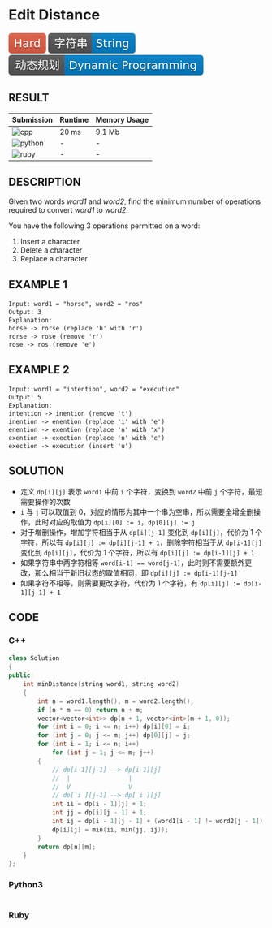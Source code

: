 # Edit Distance

![Hard](../../materials/-Hard-e05d44.svg) ![String](../../materials/字符串-String-007ec6.svg) ![Dynamic_Programming](../../materials/动态规划-Dynamic_Programming-007ec6.svg)

## RESULT

| Submission                                                        | Runtime | Memory Usage |
| ----------------------------------------------------------------- | ------- | ------------ |
| ![cpp](https://img.shields.io/badge/leetcode072-cpp-f34b7d.svg)   | 20 ms   | 9.1 Mb       |
| ![python](https://img.shields.io/badge/leetcode072-py-3572A5.svg) | -       | -            |
| ![ruby](https://img.shields.io/badge/leetcode072-rb-701516.svg)   | -       | -            |

## DESCRIPTION

Given two words *word1* and *word2*, find the minimum number of operations required to convert *word1* to *word2*.

You have the following 3 operations permitted on a word:

1. Insert a character
2. Delete a character
3. Replace a character

## EXAMPLE 1

```plain
Input: word1 = "horse", word2 = "ros"
Output: 3
Explanation: 
horse -> rorse (replace 'h' with 'r')
rorse -> rose (remove 'r')
rose -> ros (remove 'e')
```

## EXAMPLE 2

```plain
Input: word1 = "intention", word2 = "execution"
Output: 5
Explanation: 
intention -> inention (remove 't')
inention -> enention (replace 'i' with 'e')
enention -> exention (replace 'n' with 'x')
exention -> exection (replace 'n' with 'c')
exection -> execution (insert 'u')
```

## SOLUTION

* 定义 `dp[i][j]` 表示 `word1` 中前 `i` 个字符，变换到 `word2` 中前 `j` 个字符，最短需要操作的次数
* `i` 与 `j` 可以取值到 0，对应的情形为其中一个串为空串，所以需要全增全删操作，此时对应的取值为 `dp[i][0] := i`，`dp[0][j] := j`
* 对于增删操作，增加字符相当于从 `dp[i][j-1]` 变化到 `dp[i][j]`，代价为 1 个字符，所以有 `dp[i][j] := dp[i][j-1] + 1`，删除字符相当于从 `dp[i-1][j]` 变化到 `dp[i][j]`，代价为 1 个字符，所以有 `dp[i][j] := dp[i-1][j] + 1`
* 如果字符串中两字符相等 `word[i-1] == word[j-1]`，此时则不需要额外更改，那么相当于新旧状态的取值相同，即 `dp[i][j] := dp[i-1][j-1]`
* 如果字符不相等，则需要更改字符，代价为 1 个字符，有 `dp[i][j] := dp[i-1][j-1] + 1`

## CODE

### C++

```cpp
class Solution
{
public:
    int minDistance(string word1, string word2)
    {
        int n = word1.length(), m = word2.length();
        if (n * m == 0) return n + m;
        vector<vector<int>> dp(n + 1, vector<int>(m + 1, 0));
        for (int i = 0; i <= n; i++) dp[i][0] = i;
        for (int j = 0; j <= m; j++) dp[0][j] = j;
        for (int i = 1; i <= n; i++)
            for (int j = 1; j <= m; j++)
        {
            // dp[i-1][j-1] --> dp[i-1][j]
            //  |                |
            //  V                V
            // dp[ i ][j-1] --> dp[ i ][j]
            int ii = dp[i - 1][j] + 1;
            int jj = dp[i][j - 1] + 1;
            int ij = dp[i - 1][j - 1] + (word1[i - 1] != word2[j - 1]);
            dp[i][j] = min(ii, min(jj, ij));
        }
        return dp[n][m];
    }
};
```

### Python3

```python
```

### Ruby

```ruby
```
